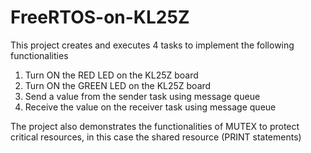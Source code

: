 # FreeRTOS-on-KL25Z
This project creates and executes 4 tasks to implement the following functionalities
1. Turn ON the RED LED on the KL25Z board
2. Turn ON the GREEN LED on the KL25Z board
3. Send a value from the sender task using message queue
4. Receive the value on the receiver task using message queue

The project also demonstrates the functionalities of MUTEX to protect critical resources, in this case the shared resource (PRINT statements)

